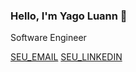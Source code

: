 ### Hello, I'm Yago Luann 👋

Software Engineer

[SEU_EMAIL](mailto:SEU_EMAIL) [SEU_LINKEDIN](LINK_DO_SEU_LINKEDIN)
